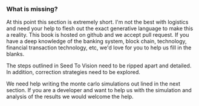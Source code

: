 
### What is missing?



At this point this section is extremely short. I'm not the best with logistics and need your help to flesh out the exact generative language to make this a reality. This book is hosted on github and we accept pull request. If you have a deep knowledge of the banking system, block chain, technology, financial transaction technology, etc, we'd love for you to help us fill in the blanks.



The steps outlined in Seed To Vision need to be ripped apart and detailed. In addition, correction strategies need to be explored.



We need help writing the monte carlo simulations out lined in the next section. If you are a developer and want to help us with the simulation and analysis of the results we would welcome the help.
